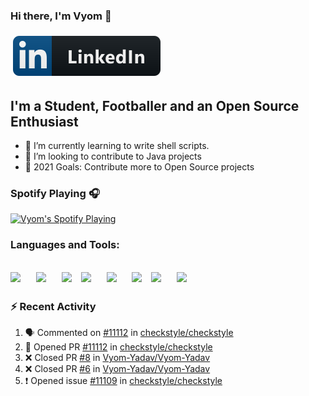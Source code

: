 ### Hi there, I'm Vyom 👋

<a href="https://www.linkedin.com/in/vyom-yadav-66a97918b/">
    <img src="https://github.com/MikeCodesDotNET/ColoredBadges/blob/master/svg/social/linkedin.svg" alt="gitter" style="vertical-align:top; margin:6px 4px">
</a>  

## I'm a Student, Footballer and an Open Source Enthusiast

- 🌱 I’m currently learning to write shell scripts.
- 👯 I’m looking to contribute to Java projects
- 🥅 2021 Goals: Contribute more to Open Source projects

### Spotify Playing 🎧

[<img src="https://novatorem-git-master-vyom-yadav.vercel.app/api/spotify" alt="Vyom's Spotify Playing" width="350" />](https://open.spotify.com/user/312oauov5ttlvf6hg6yygyiz3m4m)


### Languages and Tools:

<img src="https://qph.fs.quoracdn.net/main-qimg-48b7a3d8958565e7aa3ad4dbf2312770.webp" height="30"> &nbsp; &nbsp;  <img src="https://www.techbaz.org/Course/img/c-logo.png" height="30"> &nbsp; &nbsp;  <img src="https://image.flaticon.com/icons/png/512/25/25231.png" height="30"> &nbsp; <img src="https://resources.jetbrains.com/storage/products/intellij-idea/img/meta/intellij-idea_logo_300x300.png" height="30"> &nbsp; &nbsp; <img src="https://www.tinkercad.com/favicon.ico" height="30"> &nbsp; &nbsp;  <img src="https://upload.wikimedia.org/wikipedia/commons/thumb/e/e0/Git-logo.svg/1280px-Git-logo.svg.png" height="25">&nbsp; &nbsp;<img src="https://upload.wikimedia.org/wikipedia/commons/thumb/c/c3/Python-logo-notext.svg/1200px-Python-logo-notext.svg.png" height="25"> &nbsp; &nbsp; <img src="https://www.djangoproject.com/m/img/logos/django-logo-negative.png" height="25">
---

### :zap: Recent Activity

<!--START_SECTION:activity-->
1. 🗣 Commented on [#11112](https://github.com/checkstyle/checkstyle/issues/11112) in [checkstyle/checkstyle](https://github.com/checkstyle/checkstyle)
2. 💪 Opened PR [#11112](https://github.com/checkstyle/checkstyle/pull/11112) in [checkstyle/checkstyle](https://github.com/checkstyle/checkstyle)
3. ❌ Closed PR [#8](https://github.com/Vyom-Yadav/Vyom-Yadav/pull/8) in [Vyom-Yadav/Vyom-Yadav](https://github.com/Vyom-Yadav/Vyom-Yadav)
4. ❌ Closed PR [#6](https://github.com/Vyom-Yadav/Vyom-Yadav/pull/6) in [Vyom-Yadav/Vyom-Yadav](https://github.com/Vyom-Yadav/Vyom-Yadav)
5. ❗️ Opened issue [#11109](https://github.com/checkstyle/checkstyle/issues/11109) in [checkstyle/checkstyle](https://github.com/checkstyle/checkstyle)
<!--END_SECTION:activity-->






